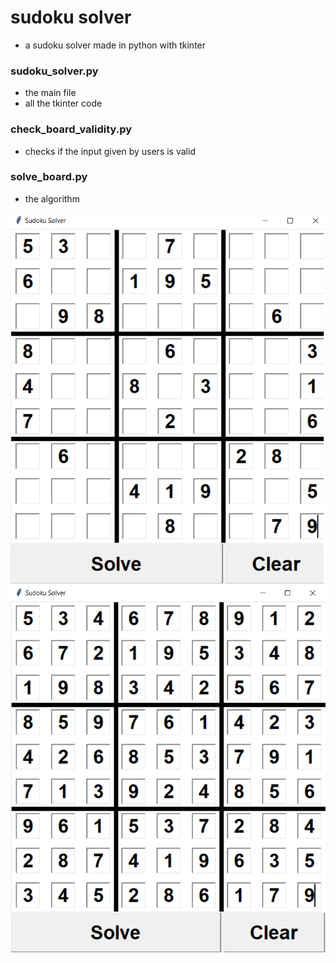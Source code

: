 # sudoku solver
- a sudoku solver made in python with tkinter

### sudoku_solver.py
- the main file
- all the tkinter code

### check_board_validity.py
- checks if the input given by users is valid

### solve_board.py
- the algorithm

![screenshot](https://github.com/triskj0/tkinter-sudoku-solver/blob/main/sudoku-solver-screenshot.png)
![screenshot](https://github.com/triskj0/tkinter-sudoku-solver/blob/main/sudoku-solver-screenshot1.png)
